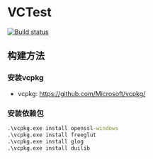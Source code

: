 # VCTest

[![Build status](https://ci.appveyor.com/api/projects/status/6hoc2mfahogm1gt2?svg=true)](https://ci.appveyor.com/project/jiangxincode/vctest)

## 构建方法

### 安装vcpkg

* vcpkg: <https://github.com/Microsoft/vcpkg/>

### 安装依赖包

```cmd
.\vcpkg.exe install openssl-windows
.\vcpkg.exe install freeglut
.\vcpkg.exe install glog
.\vcpkg.exe install duilib
```
